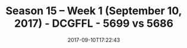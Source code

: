 ---
title: Season 15 – Week 1 (September 10, 2017) - DCGFFL - 5699 vs 5686
teams_score:
- team: 5699
  score: 40
- team: 5686
  score: 7
mvp: Patrick Tobin, Ken Green
game-ball: Dana Nearing, Alex Payne
sportsperson: ''
season: 15
week: 1
date: '2017-09-10T17:22:43'
pageid: season-15-week-1-september-10-2017-5699-vs-5686
---